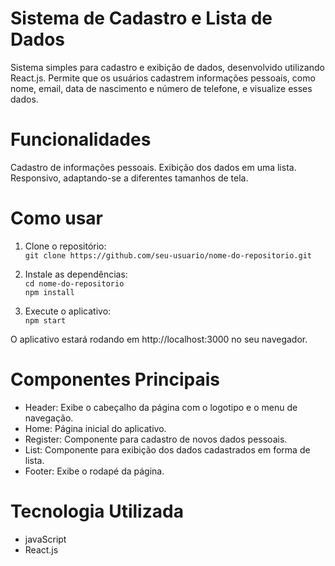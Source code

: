 # Sistema de Cadastro e Lista de Dados
  Sistema simples para cadastro e exibição de dados, desenvolvido utilizando React.js. Permite que os usuários cadastrem informações pessoais, como nome, email, data de nascimento e número de telefone, e visualize esses dados.

# Funcionalidades
  Cadastro de informações pessoais.
  Exibição dos dados em uma lista.
  Responsivo, adaptando-se a diferentes tamanhos de tela.

# Como usar
  1. Clone o repositório:                                                                                                                                                                                                                         
  `git clone https://github.com/seu-usuario/nome-do-repositorio.git`

  2. Instale as dependências:                                                                                                                                                                                                                     
  `cd nome-do-repositorio`                                                                                                                                                                                                                        
  `npm install`                                                                                                                                                                                                                                   

  3. Execute o aplicativo:                                                                                                                                                                                                                      
  `npm start`


  O aplicativo estará rodando em http://localhost:3000 no seu navegador.

# Componentes Principais
  - Header: Exibe o cabeçalho da página com o logotipo e o menu de navegação.
  - Home: Página inicial do aplicativo.
  - Register: Componente para cadastro de novos dados pessoais.
  - List: Componente para exibição dos dados cadastrados em forma de lista.
  - Footer: Exibe o rodapé da página.


# Tecnologia Utilizada
  - javaScript
  - React.js
